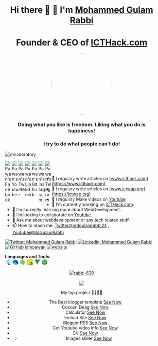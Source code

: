 <h1 align="center">Hi there 👋 👋 I'm <a target="_blank" href="https://facebook.com/rabbi630">Mohammed Gulam Rabbi</a></h1>
<h1 align="center">Founder & CEO of <a target="_blank" href="https://www.google.com/search?q=site:icthack.com">ICTHack.com</a></h1>
<div align="center" class="center" style="width:200px;height:200px;margin:0 auto;border-radius: 50%; overflow: hidden;align-items: center;">
    <img src="https://pbs.twimg.com/profile_images/1205855417680576518/VHB6LmkH.jpg" style="width:100%;height:100%" alt="">
</div>

<h3 align="center">Doing what you like is freedom. Liking what you do is happiness!</h3>
<h3 align="center">I try to do what people can't do!</h3>

<p align="left"> <img src="https://komarev.com/ghpvc/?username=rabbi-630&label=Views&color=blue&style=plastic" alt="mrlaboratory" /> </p>

<a href="https://www.facebook.com/rabbi630/">
  <img align="left" alt="Pawan's Facebook" width="22px" src="https://cdn.jsdelivr.net/npm/simple-icons@v3/icons/facebook.svg" />
</a>
<a href="https://www.youtube.com/MdGulamRabbi/">
  <img align="left" alt="Pawan's Youtube" width="22px" src="https://cdn.jsdelivr.net/npm/simple-icons@v3/icons/youtube.svg" />
</a>
<a href="https://twitter.com/mdgulamrabbi24">
  <img align="left" alt="Pawan's Twitter" width="22px" src="https://cdn.jsdelivr.net/npm/simple-icons@v3/icons/twitter.svg" />
</a>
<a href="https://linkedin.com/in/mdgulamrabbi">
  <img align="left" alt="Pawan's Linkdein" width="22px" src="https://cdn.jsdelivr.net/npm/simple-icons@v3/icons/linkedin.svg" />
</a>

<a href="https://github.com/rabbi-630">
  <img align="left" alt="Pawan's Github" width="22px" src="https://cdn.jsdelivr.net/npm/simple-icons@v3/icons/github.svg" />
</a>
<a href="https://instagram.com/rabbi.630/">
  <img align="left" alt="Pawan's Instagram" width="22px" src="https://cdn.jsdelivr.net/npm/simple-icons@v3/icons/instagram.svg" />
</a>
<a href="https://t.me/rabbi630">
  <img align="left" alt="Pawan's Telegram" width="22px" src="https://cdn.jsdelivr.net/npm/simple-icons@v3/icons/telegram.svg" />
</a>


<br/>
<br/>

- 📝 I regulary write articles on [www.icthack.com](https://www.icthack.com) 
- 📝 I regulary write articles on [www.ictwap.org](https://ictwap.org) 
- 📝 I regulary Make videos on [Youtube](https://www.youtube.com/c/MdGulamRabbi)
- 🔭 I’m currently working on [ICTHack.com](https://icthack.com/).
- 🌱 I’m currently learning more about WebDevelopment.
- 👯 I’m looking to collaborate on [Youtube](https://youtube.com/MdGulamRabbi).
- 💬 Ask me about webdevelopment or any tech related stuff.
- 📫 How to reach me: [Twitter@mdgulamrabbi24](https://twitter.com/mdgulamrabbi24) , [Youtube@MdGulamRabbi](https://youtube.com/MdGulamRabbi)

[![Twitter: Mohammed Gulam Rabbi](https://img.shields.io/twitter/follow/mdgulamrabbi24?style=social)](https://twitter.com/mdgulamrabbi24)
[![Linkedin: Mohammed Gulam Rabbi](https://img.shields.io/badge/-mdgulam-blue?style=flat-square&logo=Linkedin&logoColor=white&link=https://www.linkedin.com/in/mdgulamrabbi/)](https://www.linkedin.com/in/mdgulamrabbi/)
[![GitHub iampawan](https://img.shields.io/github/followers/mdgulamrabbi?label=follow&style=social)](https://github.com/rabbi-630)
[![website](https://img.shields.io/badge/PortfolioWebsite-icthack.com-2648ff?style=flat-square&logo=google-chrome)](https://www.icthack.com/)

**Languages and Tools:**  
<code><img height="20" src="https://raw.githubusercontent.com/github/explore/80688e429a7d4ef2fca1e82350fe8e3517d3494d/topics/flutter/flutter.png"></code>
<code><img height="20" src="https://raw.githubusercontent.com/github/explore/80688e429a7d4ef2fca1e82350fe8e3517d3494d/topics/dart/dart.png"></code>
<code><img height="20" src="https://raw.githubusercontent.com/github/explore/80688e429a7d4ef2fca1e82350fe8e3517d3494d/topics/android/android.png"></code>
<code><img height="20" src="https://raw.githubusercontent.com/github/explore/80688e429a7d4ef2fca1e82350fe8e3517d3494d/topics/javascript/javascript.png"></code>
<code><img height="20" src="https://raw.githubusercontent.com/github/explore/80688e429a7d4ef2fca1e82350fe8e3517d3494d/topics/vue/vue.png"></code>
<code><img height="20" src="https://raw.githubusercontent.com/github/explore/80688e429a7d4ef2fca1e82350fe8e3517d3494d/topics/nodejs/nodejs.png"></code> 

<a align="center" href="https://github.com/rabbi-630">
<p align="center"> <img src="https://github-readme-stats.vercel.app/api?username=rabbi-630&show_icons=true" alt="rabbi-630" /> </p>
</a>
<a align="center" href="https://github.com/rabbi-630">
<p align="center">  <img align="center" src="https://github-readme-stats.vercel.app/api/top-langs/?username=rabbi-630&theme=light&hide_langs_below=1" /> </p>
</a>


<div align="center">

My top project 🧡💛💙💜
- The Best blogger template [See Now](https://mrlaboratory.github.io/the-best-blogger-template/) 
- Cocoen Deag [See Now](https://mrlaboratory.github.io/CocoenDeag/) 
- Calculator [See Now](https://mrlaboratory.github.io/calculator2/) 
- Embad Site [See Now](https://mrlaboratory.github.io/embadsite/) 
- Blogger RSS [See Now](https://mrlaboratory.github.io/bloggerRssFeed/)
- Get Youtube video info [See Now](https://mrlaboratory.github.io/Get-Youtube-video-information/)
- CV [See Now](https://template7.mrlaboratory.info/)
- - Images slider [See Now](https://template10.mrlaboratory.info/)






</div>


